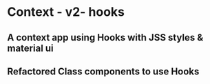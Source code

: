 # Context - v2- hooks

## A context app using Hooks with JSS styles & material ui

## Refactored Class components to use Hooks
